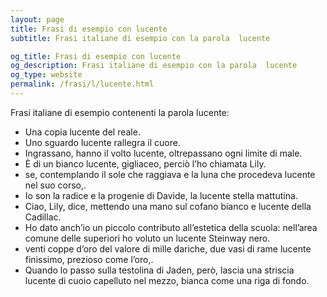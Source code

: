 ```yaml
---
layout: page
title: Frasi di esempio con lucente 
subtitle: Frasi italiane di esempio con la parola  lucente

og_title: Frasi di esempio con lucente 
og_description: Frasi italiane di esempio con la parola  lucente
og_type: website
permalink: /frasi/l/lucente.html
---
```


Frasi italiane di esempio contenenti la parola lucente:


- Una copia lucente del reale.
- Uno sguardo lucente rallegra il cuore.
- Ingrassano, hanno il volto lucente, oltrepassano ogni limite di male.
- È di un bianco lucente, gigliaceo, perciò l’ho chiamata Lily.
- se, contemplando il sole che raggiava e la luna che procedeva lucente nel suo corso,.
- Io son la radice e la progenie di Davide, la lucente stella mattutina.
- Ciao, Lily, dice, mettendo una mano sul cofano bianco e lucente della Cadillac.
- Ho dato anch’io un piccolo contributo all’estetica della scuola: nell’area comune delle superiori ho voluto un lucente Steinway nero.
- venti coppe d’oro del valore di mille dariche, due vasi di rame lucente finissimo, prezioso come l’oro,.
- Quando lo passo sulla testolina di Jaden, però, lascia una striscia lucente di cuoio capelluto nel mezzo, bianca come una riga di fondo.
